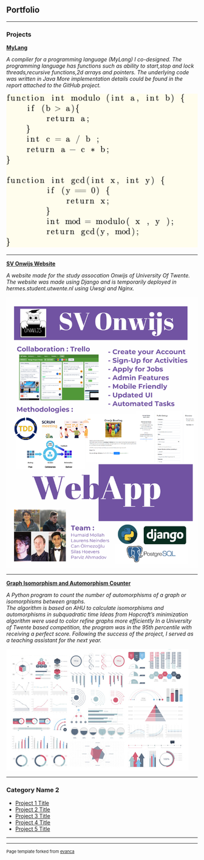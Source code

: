 ## Portfolio

---

### Projects

**[MyLang](https://github.com/canolmezoglu/MyLang)**

_A compiler for a programming language (MyLang) I co-designed. The programming language has 
functions such as ability to start,stop and lock threads,recursive functions,2d arrays
and pointers. The underlying code was written in Java
More implementation details could be found in the report attached to the
GitHub project._

<img src="images/compiler.jpg?raw=true"/>

---
**[SV Onwijs Website](https://bachelorshowcase-eemcs.apps.utwente.nl/view/6rs9XDFX/)**

_A website made for the study assocation Onwijs of University Of Twente. The website was
made using Django and is temporarily deployed in hermes.student.utwente.nl using Uwsgi
and Nginx._

<img src="images/Poster.jpg?raw=true"/>

---
**[Graph Isomorphism and Automorphism Counter](https://github.com/canolmezoglu/2021_module7_group37_handin)**

_A Python program to count the number of automorphisms of a graph or isomorphisms between graphs.          
The algorithm is based on AHU to calculate isomorphisms and automorphisms in subquadratic time
Ideas from Hopcroft’s minimization algorithm were used to color refine graphs more efficiently
In a University of Twente based competition, the program was in the 95th percentile with receiving a perfect score.
Following the success of the project, I served as a teaching assistant for the next year._

<img src="images/dummy_thumbnail.jpg?raw=true"/>

---

### Category Name 2

- [Project 1 Title](http://example.com/)
- [Project 2 Title](http://example.com/)
- [Project 3 Title](http://example.com/)
- [Project 4 Title](http://example.com/)
- [Project 5 Title](http://example.com/)

---




---
<p style="font-size:11px">Page template forked from <a href="https://github.com/evanca/quick-portfolio">evanca</a></p>
<!-- Remove above link if you don't want to attibute -->
